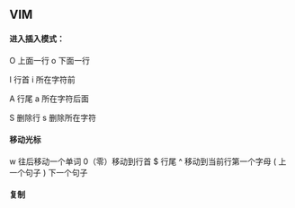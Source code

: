 VIM
---

#### 进入插入模式：

O 上面一行
o 下面一行

I 行首
i 所在字符前

A 行尾
a 所在字符后面

S 删除行
s 删除所在字符

#### 移动光标

w 往后移动一个单词
0（零）移动到行首
$ 行尾
^ 移动到当前行第一个字母
( 上一个句子
) 下一个句子

#### 复制

